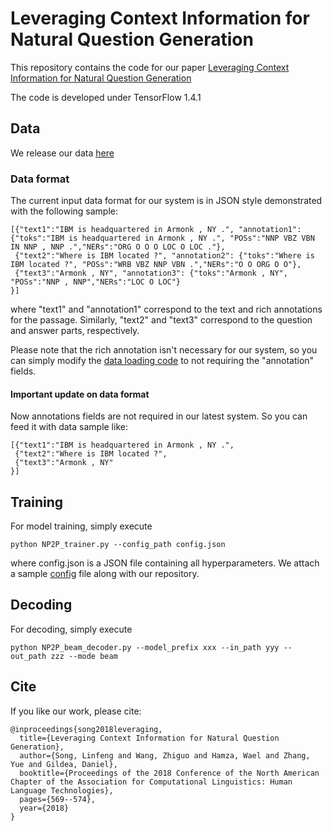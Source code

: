 # Leveraging Context Information for Natural Question Generation
This repository contains the code for our paper [Leveraging Context Information for Natural Question Generation](http://www.aclweb.org/anthology/N18-2090)

The code is developed under TensorFlow 1.4.1

## Data

We release our data [here](https://www.cs.rochester.edu/~lsong10/downloads/nqg_data.tgz)

### Data format


The current input data format for our system is in JSON style demonstrated with the following sample:
```
[{"text1":"IBM is headquartered in Armonk , NY .", "annotation1": {"toks":"IBM is headquartered in Armonk , NY .", "POSs":"NNP VBZ VBN IN NNP , NNP .","NERs":"ORG O O O LOC O LOC ."},
 {"text2":"Where is IBM located ?", "annotation2": {"toks":"Where is IBM located ?", "POSs":"WRB VBZ NNP VBN .","NERs":"O O ORG O O"},
 {"text3":"Armonk , NY", "annotation3": {"toks":"Armonk , NY", "POSs":"NNP , NNP","NERs":"LOC O LOC"}
}]
```
where "text1" and "annotation1" correspond to the text and rich annotations for the passage. Similarly, "text2" and "text3" correspond to the question and answer parts, respectively. 

Please note that the rich annotation isn't necessary for our system, so you can simply modify the [data loading code](./src/NP2P_data_stream.py#L51) to not requiring the "annotation" fields. 


#### Important update on data format

Now annotations fields are not required in our latest system. So you can feed it with data sample like:
```
[{"text1":"IBM is headquartered in Armonk , NY .", 
 {"text2":"Where is IBM located ?", 
 {"text3":"Armonk , NY"
}]
```

## Training
For model training, simply execute
```
python NP2P_trainer.py --config_path config.json
```
where config.json is a JSON file containing all hyperparameters.
We attach a sample [config](./config.json) file along with our repository.

## Decoding
For decoding, simply execute
```
python NP2P_beam_decoder.py --model_prefix xxx --in_path yyy --out_path zzz --mode beam
```
## Cite
If you like our work, please cite:
```
@inproceedings{song2018leveraging,
  title={Leveraging Context Information for Natural Question Generation},
  author={Song, Linfeng and Wang, Zhiguo and Hamza, Wael and Zhang, Yue and Gildea, Daniel},
  booktitle={Proceedings of the 2018 Conference of the North American Chapter of the Association for Computational Linguistics: Human Language Technologies},
  pages={569--574},
  year={2018}
}
```
